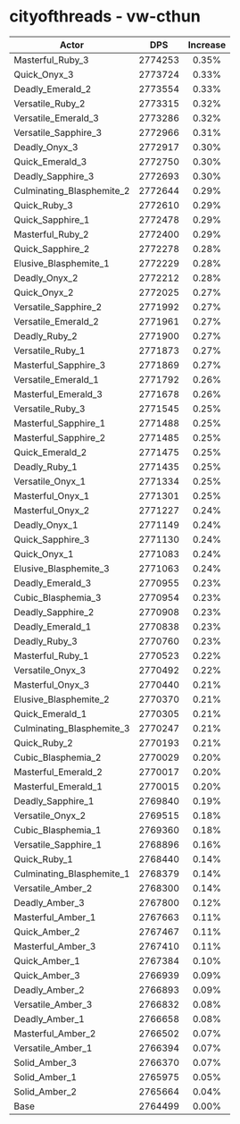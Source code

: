 # cityofthreads - vw-cthun
| Actor | DPS | Increase |
|---|:---:|:---:|
|Masterful_Ruby_3|2774253|0.35%|
|Quick_Onyx_3|2773724|0.33%|
|Deadly_Emerald_2|2773554|0.33%|
|Versatile_Ruby_2|2773315|0.32%|
|Versatile_Emerald_3|2773286|0.32%|
|Versatile_Sapphire_3|2772966|0.31%|
|Deadly_Onyx_3|2772917|0.30%|
|Quick_Emerald_3|2772750|0.30%|
|Deadly_Sapphire_3|2772693|0.30%|
|Culminating_Blasphemite_2|2772644|0.29%|
|Quick_Ruby_3|2772610|0.29%|
|Quick_Sapphire_1|2772478|0.29%|
|Masterful_Ruby_2|2772400|0.29%|
|Quick_Sapphire_2|2772278|0.28%|
|Elusive_Blasphemite_1|2772229|0.28%|
|Deadly_Onyx_2|2772212|0.28%|
|Quick_Onyx_2|2772025|0.27%|
|Versatile_Sapphire_2|2771992|0.27%|
|Versatile_Emerald_2|2771961|0.27%|
|Deadly_Ruby_2|2771900|0.27%|
|Versatile_Ruby_1|2771873|0.27%|
|Masterful_Sapphire_3|2771869|0.27%|
|Versatile_Emerald_1|2771792|0.26%|
|Masterful_Emerald_3|2771678|0.26%|
|Versatile_Ruby_3|2771545|0.25%|
|Masterful_Sapphire_1|2771488|0.25%|
|Masterful_Sapphire_2|2771485|0.25%|
|Quick_Emerald_2|2771475|0.25%|
|Deadly_Ruby_1|2771435|0.25%|
|Versatile_Onyx_1|2771334|0.25%|
|Masterful_Onyx_1|2771301|0.25%|
|Masterful_Onyx_2|2771227|0.24%|
|Deadly_Onyx_1|2771149|0.24%|
|Quick_Sapphire_3|2771130|0.24%|
|Quick_Onyx_1|2771083|0.24%|
|Elusive_Blasphemite_3|2771063|0.24%|
|Deadly_Emerald_3|2770955|0.23%|
|Cubic_Blasphemia_3|2770954|0.23%|
|Deadly_Sapphire_2|2770908|0.23%|
|Deadly_Emerald_1|2770838|0.23%|
|Deadly_Ruby_3|2770760|0.23%|
|Masterful_Ruby_1|2770523|0.22%|
|Versatile_Onyx_3|2770492|0.22%|
|Masterful_Onyx_3|2770440|0.21%|
|Elusive_Blasphemite_2|2770370|0.21%|
|Quick_Emerald_1|2770305|0.21%|
|Culminating_Blasphemite_3|2770247|0.21%|
|Quick_Ruby_2|2770193|0.21%|
|Cubic_Blasphemia_2|2770029|0.20%|
|Masterful_Emerald_2|2770017|0.20%|
|Masterful_Emerald_1|2770015|0.20%|
|Deadly_Sapphire_1|2769840|0.19%|
|Versatile_Onyx_2|2769515|0.18%|
|Cubic_Blasphemia_1|2769360|0.18%|
|Versatile_Sapphire_1|2768896|0.16%|
|Quick_Ruby_1|2768440|0.14%|
|Culminating_Blasphemite_1|2768379|0.14%|
|Versatile_Amber_2|2768300|0.14%|
|Deadly_Amber_3|2767800|0.12%|
|Masterful_Amber_1|2767663|0.11%|
|Quick_Amber_2|2767467|0.11%|
|Masterful_Amber_3|2767410|0.11%|
|Quick_Amber_1|2767384|0.10%|
|Quick_Amber_3|2766939|0.09%|
|Deadly_Amber_2|2766893|0.09%|
|Versatile_Amber_3|2766832|0.08%|
|Deadly_Amber_1|2766658|0.08%|
|Masterful_Amber_2|2766502|0.07%|
|Versatile_Amber_1|2766394|0.07%|
|Solid_Amber_3|2766370|0.07%|
|Solid_Amber_1|2765975|0.05%|
|Solid_Amber_2|2765664|0.04%|
|Base|2764499|0.00%|
